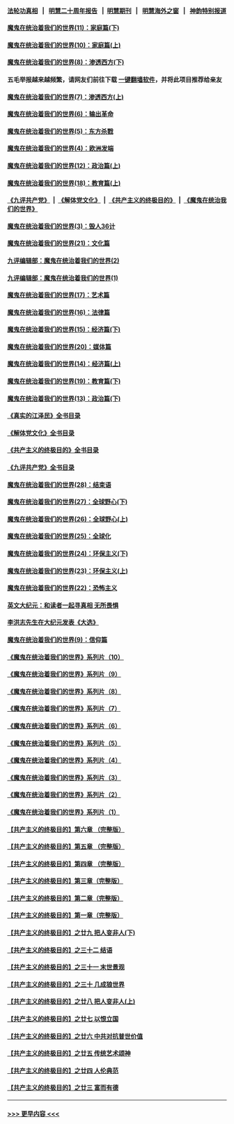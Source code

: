 #### [法轮功真相](https://github.com/gfw-breaker/truth/blob/master/README.md?t=0) &nbsp;&nbsp;|&nbsp;&nbsp; [明慧二十周年报告](https://github.com/gfw-breaker/mh-reports/blob/master/README.md?t=0) &nbsp;&nbsp;|&nbsp;&nbsp;[明慧期刊](https://github.com/gfw-breaker/mh-qikan) &nbsp;&nbsp;|&nbsp;&nbsp; [明慧海外之窗](https://github.com/gfw-breaker/mh-news/blob/master/README.md?t=0) &nbsp;&nbsp;|&nbsp;&nbsp; [神韵特别报道](https://github.com/gfw-breaker/mh-news/blob/master/shenyun.md?t=0)
#### [魔鬼在统治着我们的世界(11)：家庭篇(下)](../pages/nsc422/n10440961.md?t=12051150) 
#### [魔鬼在统治着我们的世界(10)：家庭篇(上)](../pages/nsc422/n10435448.md?t=12051150) 
#### [魔鬼在统治着我们的世界(8)：渗透西方(下)](../pages/nsc422/n10429603.md?t=12051150) 
#### 五毛举报越来越频繁，请网友们前往下载 [一键翻墙软件](https://github.com/gfw-breaker/ssr-accounts)，并将此项目推荐给亲友
#### [魔鬼在统治着我们的世界(7)：渗透西方(上)](../pages/nsc422/n10426013.md?t=12051150) 
#### [魔鬼在统治着我们的世界(6)：输出革命](../pages/nsc422/n10421536.md?t=12051150) 
#### [魔鬼在统治着我们的世界(5)：东方杀戮](../pages/nsc422/n10417707.md?t=12051150) 
#### [魔鬼在统治着我们的世界(4)：欧洲发端](../pages/nsc422/n10414890.md?t=12051150) 
#### [魔鬼在统治着我们的世界(12)：政治篇(上)](../pages/nsc422/n10444576.md?t=12051150) 
#### [魔鬼在统治着我们的世界(18)：教育篇(上)](../pages/nsc422/n10526970.md?t=12051150) 
#### [《九评共产党》](https://github.com/begood0513/9ping.md/blob/master/README.md) &nbsp;|&nbsp; [《解体党文化》](../../../../jtdwh.md/blob/master/README.md)  &nbsp;|&nbsp; [《共产主义的终极目的》](../../../../gczydzjmd.md/blob/master/README.md) &nbsp;|&nbsp; [《魔鬼在统治我们的世界》](../../../../mgztzwmdsj.md/blob/master/README.md) 
#### [魔鬼在统治着我们的世界(3)：毁人36计](../pages/nsc422/n10411583.md?t=12051150) 
#### [魔鬼在统治着我们的世界(21)：文化篇](../pages/nsc422/n10597706.md?t=12051150) 
#### [九评编辑部：魔鬼在统治着我们的世界(2)](../pages/nsc422/n10410036.md?t=12051150) 
#### [九评编辑部：魔鬼在统治着我们的世界(1)](../pages/nsc422/n10406825.md?t=12051150) 
#### [魔鬼在统治着我们的世界(17)：艺术篇](../pages/nsc422/n10499093.md?t=12051150) 
#### [魔鬼在统治着我们的世界(16)：法律篇](../pages/nsc422/n10485969.md?t=12051150) 
#### [魔鬼在统治着我们的世界(15)：经济篇(下)](../pages/nsc422/n10469975.md?t=12051150) 
#### [魔鬼在统治着我们的世界(20)：媒体篇](../pages/nsc422/n10586579.md?t=12051150) 
#### [魔鬼在统治着我们的世界(14)：经济篇(上)](../pages/nsc422/n10457370.md?t=12051150) 
#### [魔鬼在统治着我们的世界(19)：教育篇(下)](../pages/nsc422/n10564808.md?t=12051150) 
#### [魔鬼在统治着我们的世界(13)：政治篇(下)](../pages/nsc422/n10448270.md?t=12051150) 
#### [《真实的江泽民》全书目录](../pages/nsc422/n13721399.md?t=12051150) 
#### [《解体党文化》全书目录](../pages/nsc422/n13721157.md?t=12051150) 
#### [《共产主义的终极目的》全书目录](../pages/nsc422/n13721048.md?t=12051150) 
#### [《九评共产党》全书目录](../pages/nsc422/n13708085.md?t=12051150) 
#### [魔鬼在统治着我们的世界(28)：结束语](../pages/nsc422/n10936246.md?t=12051150) 
#### [魔鬼在统治着我们的世界(27)：全球野心(下)](../pages/nsc422/n10928319.md?t=12051150) 
#### [魔鬼在统治着我们的世界(26)：全球野心(上)](../pages/nsc422/n10900318.md?t=12051150) 
#### [魔鬼在统治着我们的世界(25)：全球化](../pages/nsc422/n10788205.md?t=12051150) 
#### [魔鬼在统治着我们的世界(24)：环保主义(下)](../pages/nsc422/n10695307.md?t=12051150) 
#### [魔鬼在统治着我们的世界(23)：环保主义(上)](../pages/nsc422/n10688613.md?t=12051150) 
#### [魔鬼在统治着我们的世界(22)：恐怖主义](../pages/nsc422/n10614727.md?t=12051150) 
#### [英文大纪元：和读者一起寻真相 无所畏惧](../pages/nsc422/n12542027.md?t=12051150) 
#### [李洪志先生在大纪元发表《大选》](../pages/nsc422/n12534746.md?t=12051150) 
#### [魔鬼在统治着我们的世界(9)：信仰篇](../pages/nsc422/n10432159.md?t=12051150) 
#### [《魔鬼在统治着我们的世界》系列片（10）](../pages/nsc422/n12292670.md?t=12051150) 
#### [《魔鬼在统治着我们的世界》系列片（9）](../pages/nsc422/n12290859.md?t=12051150) 
#### [《魔鬼在统治着我们的世界》系列片（8）](../pages/nsc422/n12287445.md?t=12051150) 
#### [《魔鬼在统治着我们的世界》系列片（7）](../pages/nsc422/n12283425.md?t=12051150) 
#### [《魔鬼在统治着我们的世界》系列片（6）](../pages/nsc422/n12282314.md?t=12051150) 
#### [《魔鬼在统治着我们的世界》系列片（5）](../pages/nsc422/n12281419.md?t=12051150) 
#### [《魔鬼在统治着我们的世界》系列片（4）](../pages/nsc422/n12274024.md?t=12051150) 
#### [《魔鬼在统治着我们的世界》系列片（3）](../pages/nsc422/n12271322.md?t=12051150) 
#### [《魔鬼在统治着我们的世界》系列片（2）](../pages/nsc422/n12269049.md?t=12051150) 
#### [《魔鬼在统治着我们的世界》系列片（1）](../pages/nsc422/n12267575.md?t=12051150) 
#### [【共产主义的终极目的】第六章 （完整版）](../pages/nsc422/n11428913.md?t=12051150) 
#### [【共产主义的终极目的】第五章 （完整版）](../pages/nsc422/n11428912.md?t=12051150) 
#### [【共产主义的终极目的】第四章 （完整版）](../pages/nsc422/n11428907.md?t=12051150) 
#### [【共产主义的终极目的】第三章（完整版）](../pages/nsc422/n11428848.md?t=12051150) 
#### [【共产主义的终极目的】第二章（完整版）](../pages/nsc422/n11428831.md?t=12051150) 
#### [【共产主义的终极目的】第一章（完整版）](../pages/nsc422/n11417651.md?t=12051150) 
#### [【共产主义的终极目的】之廿九 把人变非人(下)](../pages/nsc422/n11344140.md?t=12051150) 
#### [【共产主义的终极目的】之三十二 结语](../pages/nsc422/n11360535.md?t=12051150) 
#### [【共产主义的终极目的】之三十一 末世景观](../pages/nsc422/n11351129.md?t=12051150) 
#### [【共产主义的终极目的】之三十 几成狼世界](../pages/nsc422/n11348280.md?t=12051150) 
#### [【共产主义的终极目的】之廿八 把人变非人(上)](../pages/nsc422/n11340492.md?t=12051150) 
#### [【共产主义的终极目的】之廿七 以恨立国](../pages/nsc422/n11336944.md?t=12051150) 
#### [【共产主义的终极目的】之廿六 中共对抗普世价值](../pages/nsc422/n11324785.md?t=12051150) 
#### [【共产主义的终极目的】之廿五 传统艺术颂神](../pages/nsc422/n11296396.md?t=12051150) 
#### [【共产主义的终极目的】之廿四 人伦典范](../pages/nsc422/n11296397.md?t=12051150) 
#### [【共产主义的终极目的】之廿三 富而有德](../pages/nsc422/n11283598.md?t=12051150) 

----
#### [ >>> 更早内容 <<< ](../indexes/nsc422-earlier.md)
